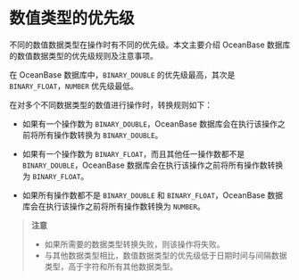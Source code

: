 # 数值类型的优先级

不同的数值数据类型在操作时有不同的优先级。本文主要介绍 OceanBase 数据库的数值数据类型的优先级规则及注意事项。

在 OceanBase 数据库中，`BINARY_DOUBLE` 的优先级最高，其次是 `BINARY_FLOAT`，`NUMBER` 优先级最低。

在对多个不同数据类型的数值进行操作时，转换规则如下：

* 如果有一个操作数为 `BINARY_DOUBLE`，OceanBase 数据库会在执行该操作之前将所有操作数转换为 `BINARY_DOUBLE`。

* 如果有一个操作数为 `BINARY_FLOAT`，而且其他任一操作数都不是 `BINARY_DOUBLE`，OceanBase 数据库会在执行该操作之前将所有操作数转换为 `BINARY_FLOAT`。

* 如果所有操作数都不是 `BINARY_DOUBLE` 和 `BINARY_FLOAT`，OceanBase 数据库会在执行该操作之前将所有操作数转换为 `NUMBER`。

>**注意**
>
>* 如果所需要的数据类型转换失败，则该操作将失败。
>* 与其他数据类型相比，数值数据类型的优先级低于日期时间与间隔数据类型，高于字符和所有其他数据类型。
